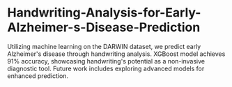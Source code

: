 # Handwriting-Analysis-for-Early-Alzheimer-s-Disease-Prediction
Utilizing machine learning on the DARWIN dataset, we predict early Alzheimer's disease through handwriting analysis. XGBoost model achieves 91% accuracy, showcasing handwriting's potential as a non-invasive diagnostic tool. Future work includes exploring advanced models for enhanced prediction.
